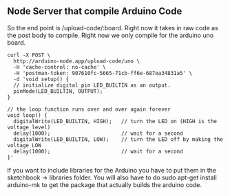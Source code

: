 ## Node Server that compile Arduino Code

So the end point is /upload-code/:board.  Right now it takes in raw code as the post body to compile. Right now we only compile for the arduino uno board.

``` 
curl -X POST \
  http://arduino-node.app/upload-code/uno \
  -H 'cache-control: no-cache' \
  -H 'postman-token: 907610fc-5665-71cb-ff6e-687ea34831a5' \
  -d 'void setup() {
  // initialize digital pin LED_BUILTIN as an output.
  pinMode(LED_BUILTIN, OUTPUT);
}

// the loop function runs over and over again forever
void loop() {
  digitalWrite(LED_BUILTIN, HIGH);   // turn the LED on (HIGH is the voltage level)
  delay(1000);                       // wait for a second
  digitalWrite(LED_BUILTIN, LOW);    // turn the LED off by making the voltage LOW
  delay(1000);                       // wait for a second
}'
```

If you want to include libraries for the Arduino you have to put them in the sketchbook -> libraries folder.  You will also have to do sudo apt-get install arduino-mk to get the package that actually builds the arduino code.